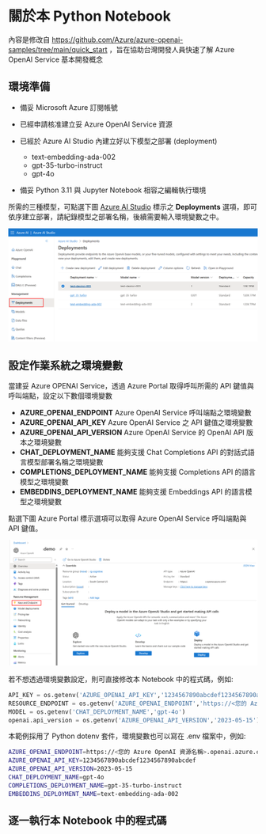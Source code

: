 # 關於本 Python Notebook 

內容是修改自 https://github.com/Azure/azure-openai-samples/tree/main/quick_start ，旨在協助台灣開發人員快速了解 Azure OpenAI Service 基本開發概念

## 環境準備

- 備妥 Microsoft Azure 訂閱帳號
- 已經申請核准建立妥 Azure OpenAI Service 資源
- 已經於 Azure AI Studio 內建立好以下模型之部署 (deployment)
    + text-embedding-ada-002
    + gpt-35-turbo-instruct
    + gpt-4o

- 備妥 Python 3.11 與 Jupyter Notebook 相容之編輯執行環境

所需的三種模型，可點選下圖 [Azure AI Studio](https://oai.azure.com/portal) 標示之 **Deployments** 選項，即可依序建立部署，請紀錄模型之部署名稱，後續需要輸入環境變數之中。

![Azure AI Studio 中的模型部署選項](./assets/azure-ai-studio.png)


## 設定作業系統之環境變數
當建妥 Azure OPENAI Service，透過 Azure Portal 取得呼叫所需的 API 鍵值與呼叫端點，設定以下數個環境變數
- **AZURE_OPENAI_ENDPOINT** Azure OpenAI Service 呼叫端點之環境變數
- **AZURE_OPENAI_API_KEY**  Azure OpenAI Service 之 API 鍵值之環境變數
- **AZURE_OPENAI_API_VERSION** Azure OpenAI Service 的 OpenAI API 版本之環境變數
- **CHAT_DEPLOYMENT_NAME**  能夠支援 Chat Completions API 的對話式語言模型部署名稱之環境變數
- **COMPLETIONS_DEPLOYMENT_NAME** 能夠支援 Completions API 的語言模型之環境變數
- **EMBEDDINS_DEPLOYMENT_NAME** 能夠支援 Embeddings API 的語言模型之環境變數

點選下圖 Azure Portal 標示選項可以取得 Azure OpenAI Service 呼叫端點與 API 鍵值。

![Azure OpenAI Service 呼叫端點與 API 鍵值](./assets/azure-portal.png)

若不想透過環境變數設定，則可直接修改本 Notebook 中的程式碼，例如:

 ```python
API_KEY = os.getenv('AZURE_OPENAI_API_KEY','1234567890abcdef1234567890abcdef')
RESOURCE_ENDPOINT = os.getenv('AZURE_OPENAI_ENDPOINT','https://<您的 Azure OpenAI 資源名稱>.openai.azure.com/')
MODEL = os.getenv('CHAT_DEPLOYMENT_NAME','gpt-4o')
openai.api_version = os.getenv('AZURE_OPENAI_API_VERSION','2023-05-15')
```

本範例採用了 Python dotenv 套件，環境變數也可以寫在 .env 檔案中，例如:

```bash
AZURE_OPENAI_ENDPOINT=https://<您的 Azure OpenAI 資源名稱>.openai.azure.com/
AZURE_OPENAI_API_KEY=1234567890abcdef1234567890abcdef
AZURE_OPENAI_API_VERSION=2023-05-15
CHAT_DEPLOYMENT_NAME=gpt-4o
COMPLETIONS_DEPLOYMENT_NAME=gpt-35-turbo-instruct
EMBEDDINS_DEPLOYMENT_NAME=text-embedding-ada-002
```
## 逐一執行本 Notebook 中的程式碼